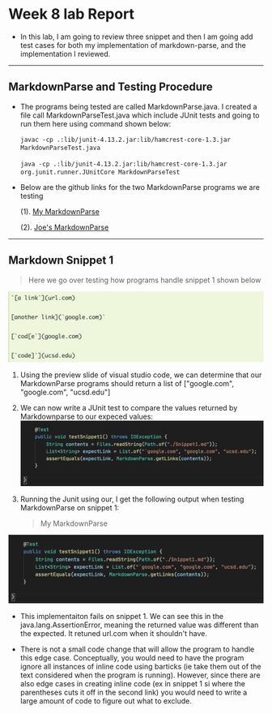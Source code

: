 # Week 8 lab Report

- In this lab, I am going to review three snippet and then I am going add test cases for both my implementation of markdown-parse, and the implementation I reviewed.

---

## MarkdownParse and Testing Procedure

- The programs being tested are called MarkdownParse.java. I created a file call MarkdownParseTest.java which include JUnit tests and going to run them here using command shown below:

  ```
  javac -cp .:lib/junit-4.13.2.jar:lib/hamcrest-core-1.3.jar MarkdownParseTest.java

  java -cp .:lib/junit-4.13.2.jar:lib/hamcrest-core-1.3.jar org.junit.runner.JUnitCore MarkdownParseTest
  ```

- Below are the github links for the two MarkdownParse programs we are testing

  (1). [My MarkdownParse](https://github.com/whybruhh/markdown-parse)

  (2). [Joe's MarkdownParse](https://github.com/ucsd-cse15l-w22/markdown-parse)

---

## Markdown Snippet 1

> Here we go over testing how programs handle snippet 1 shown below

![Image](Snippet1.jpg)

1. Using the preview slide of visual studio code, we can determine that our MarkdownParse programs should return a list of ["google.com", "google.com", "ucsd.edu"]

2. We can now write a JUnit test to compare the values returned by Markdownparse to our expeced values:
   ![Image](test1.jpg)

3. Running the Junit using our, I get the following output when testing MarkdownParse on snippet 1:
   > My MarkdownParse

![Image](test1.jpg)

- This implementaiton fails on snippet 1. We can see this in the java.lang.AssertionError, meaning the returned value was different than the expected. It retuned url.com when it shouldn't have.

- There is not a small code change that will allow the program to handle this edge case. Conceptually, you would need to have the program ignore all instances of inline code using barticks (ie take them out of the text considered when the program is running). However, since there are also edge cases in creating inline code (ex in snippet 1 si where the parentheses cuts it off in the second link) you would need to write a large amount of code to figure out what to exclude.
